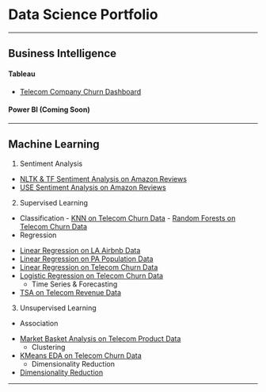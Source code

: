 # Data Science Portfolio

---

## Business Intelligence
#### Tableau
- [Telecom Company Churn Dashboard](/sample_page)

#### Power BI (Coming Soon)

---

## Machine Learning
1. Sentiment Analysis
  * [NLTK & TF Sentiment Analysis on Amazon Reviews](http://example.com/)
  * [USE Sentiment Analysis on Amazon Reviews](http://example.com/)

2. Supervised Learning
  * Classification
        - [KNN on Telecom Churn Data](http://example.com/)
        - [Random Forests on Telecom Churn Data](http://example.com/)
  * Regression
- [Linear Regression on LA Airbnb Data](http://example.com/)
- [Linear Regression on PA Population Data](http://example.com/)
- [Linear Regression on Telecom Churn Data](http://example.com/)
- [Logistic Regression on Telecom Churn Data](http://example.com/)
  * Time Series & Forecasting
- [TSA on Telecom Revenue Data](http://example.com/)

3. Unsupervised Learning
  * Association
- [Market Basket Analysis on Telecom Product Data](http://example.com/)
  * Clustering
- [KMeans EDA on Telecom Churn Data](http://example.com/)
  * Dimensionality Reduction
- [Dimensionality Reduction](http://example.com/)

---

